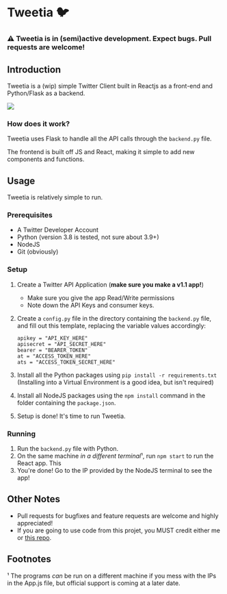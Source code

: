 # Tweetia :bird:

### :warning: Tweetia is in (semi)active development. Expect bugs. Pull requests are welcome!

## Introduction

Tweetia is a (wip) simple Twitter Client built in Reactjs as a front-end and Python/Flask as a backend.

![](https://pbs.twimg.com/media/E2w-cApWEAATLkD?format=jpg&name=large)

### How does it work?

Tweetia uses Flask to handle all the API calls through the `backend.py` file.

The frontend is built off JS and React, making it simple to add new components and functions.

## Usage

Tweetia is relatively simple to run.

### Prerequisites

- A Twitter Developer Account
- Python (version 3.8 is tested, not sure about 3.9+)
- NodeJS
- Git (obviously)

### Setup

1. Create a Twitter API Application (**make sure you make a v1.1 app!**)
   - Make sure you give the app Read/Write permissions
   - Note down the API Keys and consumer keys.
2. Create a `config.py` file in the directory containing the `backend.py` file, and fill out this template, replacing the variable values accordingly:

   ```
   apikey = "API_KEY_HERE"
   apisecret = "API_SECRET_HERE"
   bearer = "BEARER_TOKEN"
   at = "ACCESS_TOKEN_HERE"
   ats = "ACCESS_TOKEN_SECRET_HERE"
   ```

3. Install all the Python packages using `pip install -r requirements.txt` (Installing into a Virtual Environment is a good idea, but isn't required)
4. Install all NodeJS packages using the `npm install` command in the folder containing the `package.json`.

5. Setup is done! It's time to run Tweetia.

### Running

1. Run the `backend.py` file with Python.
2. On the same machine *in a different terminal*¹, run `npm start` to run the React app. This
3. You're done! Go to the IP provided by the NodeJS terminal to see the app!

## Other Notes

- Pull requests for bugfixes and feature requests are welcome and highly appreciated!
- If you are going to use code from this projet, you MUST credit either me or [this repo](https://github.com/SmatMan/tweetia).

## Footnotes

¹ The programs _can_ be run on a different machine if you mess with the IPs in the App.js file, but official support is coming at a later date.
